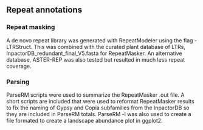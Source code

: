 ## Repeat annotations  

### Repeat masking  

A de novo repeat library was generated with RepeatModeler using the flag -LTRStruct.  This was combined with the curated plant database of LTRs, InpactorDB_redundant_final_V5.fasta for RepeatMasker.  An alternative database, ASTER-REP was also tested but resulted in much less repeat coverage.  

### Parsing  

ParseRM scripts were used to summarize the RepeatMasker .out file.  A short scripts are included that were used to reformat RepeatMasker results to fix the naming of Gypsy and Copia subfamilies from the InpactorDB so they are included in ParseRM totals.  ParseRM -l was also used to create a file formated to create a landscape abundance plot in ggplot2.  


